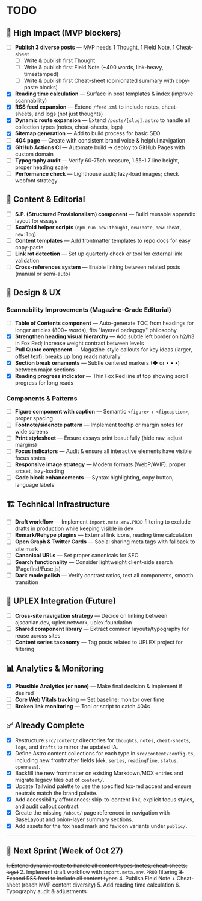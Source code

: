 # TODO

## 🚀 High Impact (MVP blockers)

- [ ] **Publish 3 diverse posts** — MVP needs 1 Thought, 1 Field Note, 1 Cheat-sheet
  - [ ] Write & publish first Thought
  - [ ] Write & publish first Field Note (~400 words, link-heavy, timestamped)
  - [ ] Write & publish first Cheat-sheet (opinionated summary with copy-paste blocks)
- [x] **Reading time calculation** — Surface in post templates & index (improve scannability)
- [x] **RSS feed expansion** — Extend `/feed.xml` to include notes, cheat-sheets, and logs (not just thoughts)
- [x] **Dynamic route expansion** — Extend `/posts/[slug].astro` to handle all collection types (notes, cheat-sheets, logs)
- [x] **Sitemap generation** — Add to build process for basic SEO
- [ ] **404 page** — Create with consistent brand voice & helpful navigation
- [x] **GitHub Actions CI** — Automate build → deploy to GitHub Pages with custom domain
- [ ] **Typography audit** — Verify 60-75ch measure, 1.55-1.7 line height, proper heading scale
- [ ] **Performance check** — Lighthouse audit; lazy-load images; check webfont strategy

## 📝 Content & Editorial

- [ ] **S.P. (Structured Provisionalism) component** — Build reusable appendix layout for essays
- [ ] **Scaffold helper scripts** (`npm run new:thought`, `new:note`, `new:cheat`, `new:log`)
- [ ] **Content templates** — Add frontmatter templates to repo docs for easy copy-paste
- [ ] **Link rot detection** — Set up quarterly check or tool for external link validation
- [ ] **Cross-references system** — Enable linking between related posts (manual or semi-auto)

## 🎨 Design & UX

### Scannability Improvements (Magazine-Grade Editorial)
- [ ] **Table of Contents component** — Auto-generate TOC from headings for longer articles (800+ words); fits "layered pedagogy" philosophy
- [x] **Strengthen heading visual hierarchy** — Add subtle left border on h2/h3 in Fox Red; increase weight contrast between levels
- [ ] **Pull Quote component** — Magazine-style callouts for key ideas (larger, offset text); breaks up long reads naturally
- [x] **Section break ornaments** — Subtle centered markers (◆ or • • •) between major sections
- [x] **Reading progress indicator** — Thin Fox Red line at top showing scroll progress for long reads

### Components & Patterns
- [ ] **Figure component with caption** — Semantic `<figure>` + `<figcaption>`, proper spacing
- [ ] **Footnote/sidenote pattern** — Implement tooltip or margin notes for wide screens
- [ ] **Print stylesheet** — Ensure essays print beautifully (hide nav, adjust margins)
- [ ] **Focus indicators** — Audit & ensure all interactive elements have visible focus states
- [ ] **Responsive image strategy** — Modern formats (WebP/AVIF), proper srcset, lazy-loading
- [ ] **Code block enhancements** — Syntax highlighting, copy button, language labels

## 🏗️ Technical Infrastructure

- [ ] **Draft workflow** — Implement `import.meta.env.PROD` filtering to exclude drafts in production while keeping visible in dev
- [ ] **Remark/Rehype plugins** — External link icons, reading time calculation
- [ ] **Open Graph & Twitter Cards** — Social sharing meta tags with fallback to site mark
- [ ] **Canonical URLs** — Set proper canonicals for SEO
- [ ] **Search functionality** — Consider lightweight client-side search (Pagefind/Fuse.js)
- [ ] **Dark mode polish** — Verify contrast ratios, test all components, smooth transition

## 🔗 UPLEX Integration (Future)

- [ ] **Cross-site navigation strategy** — Decide on linking between ajscanlan.dev, uplex.network, uplex.foundation
- [ ] **Shared component library** — Extract common layouts/typography for reuse across sites
- [ ] **Content series taxonomy** — Tag posts related to UPLEX project for filtering

## 📊 Analytics & Monitoring

- [x] **Plausible Analytics (or none)** — Make final decision & implement if desired
- [ ] **Core Web Vitals tracking** — Set baseline; monitor over time
- [ ] **Broken link monitoring** — Tool or script to catch 404s

## ✅ Already Complete

- [x] Restructure `src/content/` directories for `thoughts`, `notes`, `cheat-sheets`, `logs`, and `drafts` to mirror the updated IA.
- [x] Define Astro content collections for each type in `src/content/config.ts`, including new frontmatter fields (`dek`, `series`, `readingTime`, `status`, `openness`).
- [x] Backfill the new frontmatter on existing Markdown/MDX entries and migrate legacy files out of `content/`.
- [x] Update Tailwind palette to use the specified fox-red accent and ensure neutrals match the brand palette.
- [x] Add accessibility affordances: skip-to-content link, explicit focus styles, and audit callout contrast.
- [x] Create the missing `/about/` page referenced in navigation with BaseLayout and onion-layer summary sections.
- [x] Add assets for the fox head mark and favicon variants under `public/`.

---

## 🎯 Next Sprint (Week of Oct 27)

~~1. Extend dynamic route to handle all content types (notes, cheat-sheets, logs)~~
2. Implement draft workflow with `import.meta.env.PROD` filtering
~~3. Expand RSS feed to include all content types~~
4. Publish Field Note + Cheat-sheet (reach MVP content diversity)
5. Add reading time calculation
6. Typography audit & adjustments
